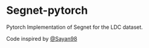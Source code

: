 # Segnet-pytorch
Pytorch Implementation of Segnet for the LDC dataset. 

Code inspired by [@Sayan98](https://github.com/Sayan98/pytorch-segnet)
